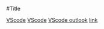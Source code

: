 #Title 

[VScode](https://code.visualstudio.com/)
[VScode](VScode%20download.png)
[VScode outlook](VScode%20outline.png)
[link](69cb2a237b2064919509eb64f171bca3592.c0be7)
